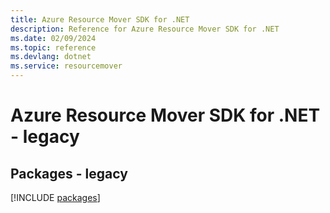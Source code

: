 ```yaml
---
title: Azure Resource Mover SDK for .NET
description: Reference for Azure Resource Mover SDK for .NET
ms.date: 02/09/2024
ms.topic: reference
ms.devlang: dotnet
ms.service: resourcemover
---
```

# Azure Resource Mover SDK for .NET - legacy
## Packages - legacy
[!INCLUDE [packages](resource-mover-index.md)]